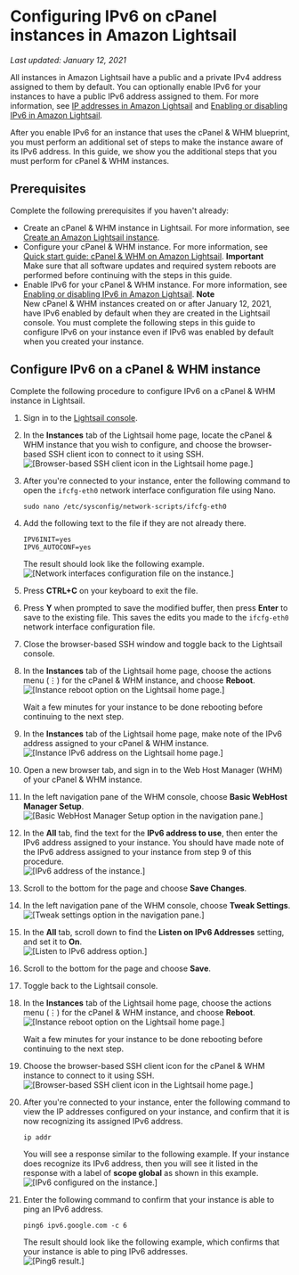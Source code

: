 # Configuring IPv6 on cPanel instances in Amazon Lightsail<a name="amazon-lightsail-configure-ipv6-on-cpanel"></a>

 *Last updated: January 12, 2021* 

All instances in Amazon Lightsail have a public and a private IPv4 address assigned to them by default\. You can optionally enable IPv6 for your instances to have a public IPv6 address assigned to them\. For more information, see [IP addresses in Amazon Lightsail](understanding-public-ip-and-private-ip-addresses-in-amazon-lightsail.md) and [Enabling or disabling IPv6 in Amazon Lightsail](amazon-lightsail-enable-disable-ipv6.md)\.

After you enable IPv6 for an instance that uses the cPanel & WHM blueprint, you must perform an additional set of steps to make the instance aware of its IPv6 address\. In this guide, we show you the additional steps that you must perform for cPanel & WHM instances\.

## Prerequisites<a name="ipv6-cpanel-prerequisites"></a>

Complete the following prerequisites if you haven't already:
+ Create an cPanel & WHM instance in Lightsail\. For more information, see [Create an Amazon Lightsail instance](how-to-create-amazon-lightsail-instance-virtual-private-server-vps.md)\.
+ Configure your cPanel & WHM instance\. For more information, see [Quick start guide: cPanel & WHM on Amazon Lightsail](amazon-lightsail-quick-start-guide-cpanel.md)\.
**Important**  
Make sure that all software updates and required system reboots are performed before continuing with the steps in this guide\.
+ Enable IPv6 for your cPanel & WHM instance\. For more information, see [Enabling or disabling IPv6 in Amazon Lightsail](amazon-lightsail-enable-disable-ipv6.md)\.
**Note**  
New cPanel & WHM instances created on or after January 12, 2021, have IPv6 enabled by default when they are created in the Lightsail console\. You must complete the following steps in this guide to configure IPv6 on your instance even if IPv6 was enabled by default when you created your instance\.

## Configure IPv6 on a cPanel & WHM instance<a name="configure-ipv6-cpanel"></a>

Complete the following procedure to configure IPv6 on a cPanel & WHM instance in Lightsail\.

1. Sign in to the [Lightsail console](https://lightsail.aws.amazon.com/)\.

1. In the **Instances** tab of the Lightsail home page, locate the cPanel & WHM instance that you wish to configure, and choose the browser\-based SSH client icon to connect to it using SSH\.  
![\[Browser-based SSH client icon in the Lightsail home page.\]](https://d9yljz1nd5001.cloudfront.net/en_us/2c7274df55d082980824e6f5d4268a07/images/lightsail-cpanel-ssh-quick-connect.png)

1. After you're connected to your instance, enter the following command to open the `ifcfg-eth0` network interface configuration file using Nano\.

   ```
   sudo nano /etc/sysconfig/network-scripts/ifcfg-eth0
   ```

1. Add the following text to the file if they are not already there\.

   ```
   IPV6INIT=yes
   IPV6_AUTOCONF=yes
   ```

   The result should look like the following example\.  
![\[Network interfaces configuration file on the instance.\]](https://d9yljz1nd5001.cloudfront.net/en_us/2c7274df55d082980824e6f5d4268a07/images/lightsail-cpanel-network-interface-configuration-file.png)

1. Press **CTRL\+C** on your keyboard to exit the file\.

1. Press **Y** when prompted to save the modified buffer, then press **Enter** to save to the existing file\. This saves the edits you made to the `ifcfg-eth0` network interface configuration file\.

1. Close the browser\-based SSH window and toggle back to the Lightsail console\.

1. In the **Instances** tab of the Lightsail home page, choose the actions menu \(⋮\) for the cPanel & WHM instance, and choose **Reboot**\.  
![\[Instance reboot option on the Lightsail home page.\]](https://d9yljz1nd5001.cloudfront.net/en_us/2c7274df55d082980824e6f5d4268a07/images/lightsail-cpanel-instance-reboot.png)

   Wait a few minutes for your instance to be done rebooting before continuing to the next step\.

1. In the **Instances** tab of the Lightsail home page, make note of the IPv6 address assigned to your cPanel & WHM instance\.  
![\[Instance IPv6 address on the Lightsail home page.\]](https://d9yljz1nd5001.cloudfront.net/en_us/2c7274df55d082980824e6f5d4268a07/images/lightsail-cpanel-ipv6-address.png)

1. Open a new browser tab, and sign in to the Web Host Manager \(WHM\) of your cPanel & WHM instance\.

1. In the left navigation pane of the WHM console, choose **Basic WebHost Manager Setup**\.  
![\[Basic WebHost Manager Setup option in the navigation pane.\]](https://d9yljz1nd5001.cloudfront.net/en_us/2c7274df55d082980824e6f5d4268a07/images/lightsail-cpanel-basic-webhost-manager-menu-option.png)

1. In the **All** tab, find the text for the **IPv6 address to use**, then enter the IPv6 address assigned to your instance\. You should have made note of the IPv6 address assigned to your instance from step 9 of this procedure\.  
![\[IPv6 address of the instance.\]](https://d9yljz1nd5001.cloudfront.net/en_us/2c7274df55d082980824e6f5d4268a07/images/lightsail-cpanel-ipv6-address-entry.png)

1. Scroll to the bottom for the page and choose **Save Changes**\.

1. In the left navigation pane of the WHM console, choose **Tweak Settings**\.  
![\[Tweak settings option in the navigation pane.\]](https://d9yljz1nd5001.cloudfront.net/en_us/2c7274df55d082980824e6f5d4268a07/images/lightsail-cpanel-tweak-settings.png)

1. In the **All** tab, scroll down to find the **Listen on IPv6 Addresses** setting, and set it to **On**\.  
![\[Listen to IPv6 address option.\]](https://d9yljz1nd5001.cloudfront.net/en_us/2c7274df55d082980824e6f5d4268a07/images/lightsail-cpanel-listen-to-ipv6-addresses.png)

1. Scroll to the bottom for the page and choose **Save**\.

1. Toggle back to the Lightsail console\.

1. In the **Instances** tab of the Lightsail home page, choose the actions menu \(⋮\) for the cPanel & WHM instance, and choose **Reboot**\.  
![\[Instance reboot option on the Lightsail home page.\]](https://d9yljz1nd5001.cloudfront.net/en_us/2c7274df55d082980824e6f5d4268a07/images/lightsail-cpanel-instance-reboot.png)

   Wait a few minutes for your instance to be done rebooting before continuing to the next step\.

1. Choose the browser\-based SSH client icon for the cPanel & WHM instance to connect to it using SSH\.  
![\[Browser-based SSH client icon in the Lightsail home page.\]](https://d9yljz1nd5001.cloudfront.net/en_us/2c7274df55d082980824e6f5d4268a07/images/lightsail-cpanel-ssh-quick-connect.png)

1. After you're connected to your instance, enter the following command to view the IP addresses configured on your instance, and confirm that it is now recognizing its assigned IPv6 address\.

   ```
   ip addr
   ```

   You will see a response similar to the following example\. If your instance does recognize its IPv6 address, then you will see it listed in the response with a label of **scope global** as shown in this example\.  
![\[IPv6 configured on the instance.\]](https://d9yljz1nd5001.cloudfront.net/en_us/2c7274df55d082980824e6f5d4268a07/images/lightsail-cpanel-ssh-ip-addr-ipv6-configured.png)

1. Enter the following command to confirm that your instance is able to ping an IPv6 address\.

   ```
   ping6 ipv6.google.com -c 6
   ```

   The result should look like the following example, which confirms that your instance is able to ping IPv6 addresses\.  
![\[Ping6 result.\]](https://d9yljz1nd5001.cloudfront.net/en_us/2c7274df55d082980824e6f5d4268a07/images/lightsail-cpanel-ssh-ping6-result.png)